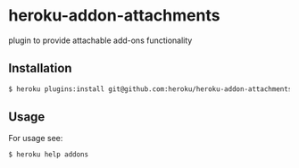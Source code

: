 heroku-addon-attachments
========================

plugin to provide attachable add-ons functionality

## Installation

```bash
$ heroku plugins:install git@github.com:heroku/heroku-addon-attachments.git
````

## Usage

For usage see:

```bash
$ heroku help addons
```
